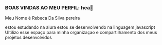 ### BOAS VINDAS AO MEU PERFIL: hea💙 

Meu Nome é Rebeca Da Silva pereira
 
estou estudando na alura 
estou se desenvolvendo na linguagem javascript
Ultilizo esse espaço para minha organizaçao e compartilhamento dos meus projetos desenvolvidos  
